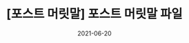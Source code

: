 ---
title : "[포스트 머릿말] 포스트 머릿말 파일"
excerpt : "."

categories : 
- Data Science
- python
- data structure

tags : 
- [data structure, computer science, study, data science, computer engineering]

toc : true 
toc_sticky : true 
use_math : true

date : 2021-06-20
last_modified_at : 2021-06-20

---